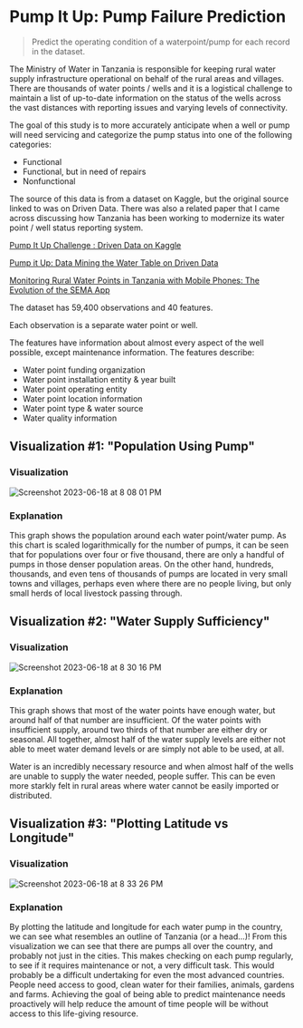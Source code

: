 # Pump It Up: Pump Failure Prediction

> Predict the operating condition of a waterpoint/pump for each record in the dataset.

The Ministry of Water in Tanzania is responsible for keeping rural water supply infrastructure operational on behalf of the rural areas and villages. There are thousands of water points / wells and it is a logistical challenge to maintain a list of up-to-date information on the status of the wells across the vast distances with reporting issues and varying levels of connectivity. 

The goal of this study is to more accurately anticipate when a well or pump will need servicing and categorize the pump status into one of the following categories:

* Functional
* Functional, but in need of repairs
* Nonfunctional

The source of this data is from a dataset on Kaggle, but the original source linked to was on Driven Data. There was also a related paper that I came across discussing how Tanzania has been working to modernize its water point / well status reporting system. 

[Pump It Up Challenge : Driven Data on Kaggle](https://www.kaggle.com/datasets/sumeetsawant/pump-it-up-challenge-driven-data)

[Pump it Up: Data Mining the Water Table on Driven Data](https://www.drivendata.org/competitions/7/pump-it-up-data-mining-the-water-table/page/25/)

[Monitoring Rural Water Points in Tanzania with Mobile Phones: The Evolution of the SEMA App](https://www.mdpi.com/2220-9964/6/10/316)

The dataset has 59,400 observations and 40 features.

Each observation is a separate water point or well. 

The features have information about almost every aspect of the well possible, except maintenance information. The features describe:

* Water point funding organization
* Water point installation entity & year built
* Water point operating entity
* Water point location information
* Water point type & water source
* Water quality information

## Visualization #1: "Population Using Pump"

### Visualization

![Screenshot 2023-06-18 at 8 08 01 PM](https://github.com/whitefreeze/Pump-It-up-Pump-Failure-Prediction/assets/13343127/012f5d2c-0982-47f5-9181-0da3c7a4f6fe)

### Explanation 

This graph shows the population around each water point/water pump. As this chart is scaled logarithmically for the number of pumps, it can be seen that for populations over four or five thousand, there are only a handful of pumps in those denser population areas. On the other hand, hundreds, thousands, and even tens of thousands of pumps are located in very small towns and villages, perhaps even where there are no people living, but only small herds of local livestock passing through. 

## Visualization #2: "Water Supply Sufficiency"

### Visualization

![Screenshot 2023-06-18 at 8 30 16 PM](https://github.com/whitefreeze/Pump-It-up-Pump-Failure-Prediction/assets/13343127/902bae02-0345-4f75-a361-54af79189283)

### Explanation

This graph shows that most of the water points have enough water, but around half of that number are insufficient. Of the water points with insufficient supply, around two thirds of that number are either dry or seasonal. All together, almost half of the water supply levels are either not able to meet water demand levels or are simply not able to be used, at all. 

Water is an incredibly necessary resource and when almost half of the wells are unable to supply the water needed, people suffer. This can be even more starkly felt in rural areas where water cannot be easily imported or distributed. 

## Visualization #3: "Plotting Latitude vs Longitude"

### Visualization

![Screenshot 2023-06-18 at 8 33 26 PM](https://github.com/whitefreeze/Pump-It-up-Pump-Failure-Prediction/assets/13343127/a65ff8f3-fe4f-41fc-bc59-72cefea290ac)

### Explanation

By plotting the latitude and longitude for each water pump in the country, we can see what resembles an outline of Tanzania (or a head...)! From this visualization we can see that there are pumps all over the country, and probably not just in the cities. This makes checking on each pump regularly, to see if it requires maintenance or not, a very difficult task. This would probably be a difficult undertaking for even the most advanced countries. People need access to good, clean water for their families, animals, gardens and farms. Achieving the goal of being able to predict maintenance needs proactively will help reduce the amount of time people will be without access to this life-giving resource.



